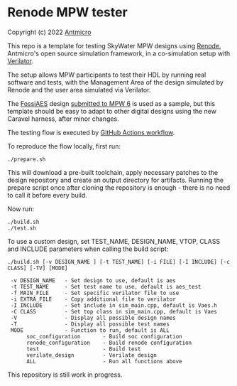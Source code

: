 # Renode MPW tester

Copyright (c) 2022 [Antmicro](https://www.antmicro.com)

This repo is a template for testing SkyWater MPW designs using [Renode](https://renode.io), Antmicro's open source simulation framework, in a co-simulation setup with [Verilator](https://github.com/verilator/verilator).

The setup allows MPW participants to test their HDL by running real software and tests, with the Management Area of the design simulated by Renode and the user area simulated via Verilator.

The [FossiAES](https://github.com/Askartos/fossiAES/) design [submitted to MPW 6](https://platform.efabless.com/projects/1067) is used as a sample, but this template should be easy to adapt to other digital designs using the new Caravel harness, after minor changes.

The testing flow is executed by [GitHub Actions workflow](.github/workflows).

To reproduce the flow locally, first run:
```
./prepare.sh
```

This will download a pre-built toolchain, apply necessary patches to the design repository and create an output directory for artifacts.
Running the prepare script once after cloning the repository is enough - there is no need to call it before every build.

Now run:

```
./build.sh
./test.sh
```

To use a custom design, set TEST_NAME, DESIGN_NAME, VTOP, CLASS and INCLUDE parameters when calling the build script:

```
./build.sh [-v DESIGN_NAME ] [-t TEST_NAME] [-i FILE] [-I INCLUDE] [-c CLASS] [-TV] [MODE]

 -v DESIGN_NAME   - Set design to use, default is aes
 -t TEST_NAME     - Set test name to use, default is aes_test
 -f MAIN_FILE     - Set specific verilator file to use
 -i EXTRA_FILE    - Copy additional file to verilator
 -I INCLUDE       - Set include in sim_main.cpp, default is Vaes.h
 -C CLASS         - Set top class in sim_main.cpp, default is Vaes
 -V               - Display all possible design names
 -T               - Display all possible test names
 MODE             - Function to run, default is ALL
      soc_configuration       - Build soc configuration
      renode_configuration    - Build renode configuration
      test                    - Build test
      verilate_design         - Verilate design
      ALL                     - Run all functions above
```

This repository is still work in progress.
